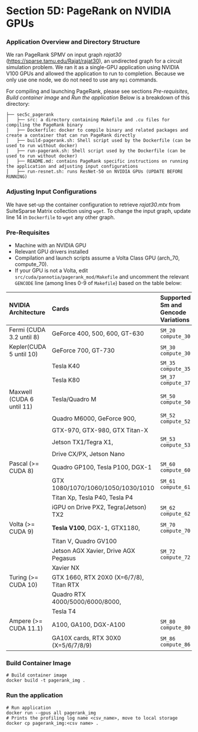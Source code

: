 # Section 5D: PageRank on NVIDIA GPUs

### Application Overview and Directory Structure
We ran PageRank SPMV on input graph _rajat30_ (https://sparse.tamu.edu/Rajat/rajat30), an undirected graph for a circuit simulation problem. We ran it as a single-GPU application using NVIDIA V100 GPUs and allowed the application to run to completion. Because we only use one node, we do not need to use any `mpi` commands. 

For compiling and launching PageRank, please see sections _Pre-requisites_, _Build container image_ and _Run the application_
Below is a breakdown of this directory:

```
├── sec5c_pagerank
│   ├── src: a directory containing Makefile and .cu files for compiling the PageRank binary
│   ├── Dockerfile: docker to compile binary and related packages and create a container that can run PageRank directly
│   ├── build-pagerank.sh: Shell script used by the Dockerfile (can be used to run without docker)
|   ├── run-pagerank.sh: Shell script used by the Dockerfile (can be used to run without docker)
│   ├── README.md: contains PageRank specific instructions on running the application and adjusting input configurations
│   ├── run-resnet.sh: runs ResNet-50 on NVIDIA GPUs (UPDATE BEFORE RUNNING)
```

### Adjusting Input Configurations
We have set-up the container configuration to retrieve _rajat30.mtx_ from SuiteSparse Matrix collection using `wget`. To change the input graph, update line 14 in `Dockerfile` to `wget` any other graph. 

### Pre-Requisites
* Machine with an NVIDIA GPU
* Relevant GPU drivers installed
* Compilation and launch scripts assume a Volta Class GPU (arch_70, compute_70).
* If your GPU is not a Volta, edit `src/cuda/pannotia/pagerank_mod/Makefile` and uncomment the relevant `GENCODE` line (among lines 0-9 of `Makefile`) based on the table below:


| NVIDIA Architecture        | Cards                                   | Supported Sm and Gencode Variations |
|:---------------------------|:----------------------------------------|:------------------------------------|
| Fermi (CUDA 3.2 until 8)   | GeForce 400, 500, 600, GT-630           | `SM_20` `compute_30`                |
| Kepler(CUDA 5 until 10)    | GeForce 700, GT-730                     | `SM_30` `compute_30`                |
|                            | Tesla K40                               | `SM_35` `compute_35`                |
|                            | Tesla K80                               | `SM_37` `compute_37`                |
| Maxwell (CUDA 6 until 11)  | Tesla/Quadro M                          | `SM_50` `compute_50`                |
|                            | Quadro M6000, GeForce 900,              | `SM_52` `compute_52`                |
|                            | GTX-970, GTX-980, GTX Titan-X           |                                     |
|                            | Jetson TX1/Tegra X1,                    | `SM_53` `compute_53`                |
|                            | Drive CX/PX, Jetson Nano                |                                     |
| Pascal (>= CUDA 8)         | Quadro GP100, Tesla P100, DGX-1         | `SM_60` `compute_60`                |
|                            | GTX 1080/1070/1060/1050/1030/1010       | `SM_61` `compute_61`                |
|                            | Titan Xp, Tesla P40, Tesla P4           |                                     |
|                            | iGPU on Drive PX2, Tegra(Jetson) TX2    | `SM_62` `compute_62`                |
| Volta (>= CUDA 9)          | **Tesla V100**, DGX-1, GTX1180,         | `SM_70` `compute_70`                |
|                            | Titan V, Quadro GV100                   |                                     |
|                            | Jetson AGX Xavier, Drive AGX Pegasus    | `SM_72` `compute_72`                |
|                            | Xavier NX                               |                                     |
| Turing (>= CUDA 10)        | GTX 1660, RTX 20X0 (X=6/7/8), Titan RTX|| `SM_75` `compute_75`                |
|                            | Quadro RTX 4000/5000/6000/8000,         |                                     |
|                            | Tesla T4                              |                                     |
| Ampere (>= CUDA 11.1)      | A100, GA100, DGX-A100                 | `SM_80` `compute_80`                |
|                            | GA10X cards, RTX 30X0 (X=5/6/7/8/9)   | `SM_86` `compute_86`                |

### Build Container Image
```
# Build container image
docker build -t pagerank_img .
```

### Run the application
```
# Run application
docker run --gpus all pagerank_img
# Prints the profiling log name <csv_name>, move to local storage
docker cp pagerank_img:<csv name> .
```
